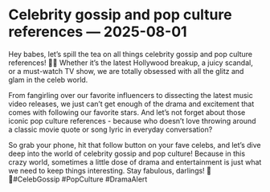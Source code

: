 # Celebrity gossip and pop culture references — 2025-08-01

Hey babes, let’s spill the tea on all things celebrity gossip and pop culture references! 🌟💋 Whether it’s the latest Hollywood breakup, a juicy scandal, or a must-watch TV show, we are totally obsessed with all the glitz and glam in the celeb world.

From fangirling over our favorite influencers to dissecting the latest music video releases, we just can’t get enough of the drama and excitement that comes with following our favorite stars. And let’s not forget about those iconic pop culture references - because who doesn’t love throwing around a classic movie quote or song lyric in everyday conversation?

So grab your phone, hit that follow button on your fave celebs, and let’s dive deep into the world of celebrity gossip and pop culture! Because in this crazy world, sometimes a little dose of drama and entertainment is just what we need to keep things interesting. Stay fabulous, darlings! 💁✨#CelebGossip #PopCulture #DramaAlert